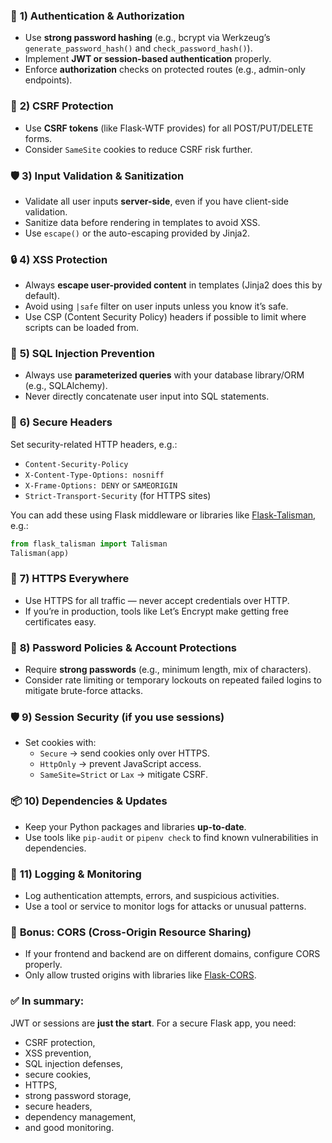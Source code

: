 ### 🔐 **1) Authentication & Authorization**

- Use **strong password hashing** (e.g., bcrypt via Werkzeug’s `generate_password_hash()` and `check_password_hash()`).
- Implement **JWT or session-based authentication** properly.
- Enforce **authorization** checks on protected routes (e.g., admin-only endpoints).

  

### 🚨 **2) CSRF Protection**

- Use **CSRF tokens** (like Flask-WTF provides) for all POST/PUT/DELETE forms.
- Consider `SameSite` cookies to reduce CSRF risk further.

  

### 🛡️ **3) Input Validation & Sanitization**

- Validate all user inputs **server-side**, even if you have client-side validation.
- Sanitize data before rendering in templates to avoid XSS.
- Use `escape()` or the auto-escaping provided by Jinja2.

  

### 🔒 **4) XSS Protection**

- Always **escape user-provided content** in templates (Jinja2 does this by default).
- Avoid using `|safe` filter on user inputs unless you know it’s safe.
- Use CSP (Content Security Policy) headers if possible to limit where scripts can be loaded from.

  

### 🚫 **5) SQL Injection Prevention**

- Always use **parameterized queries** with your database library/ORM (e.g., SQLAlchemy).
- Never directly concatenate user input into SQL statements.

  

### 📄 **6) Secure Headers**

Set security-related HTTP headers, e.g.:

- `Content-Security-Policy`
- `X-Content-Type-Options: nosniff`
- `X-Frame-Options: DENY` or `SAMEORIGIN`
- `Strict-Transport-Security` (for HTTPS sites)

You can add these using Flask middleware or libraries like [Flask-Talisman](https://github.com/GoogleCloudPlatform/flask-talisman), e.g.:

```Python
from flask_talisman import Talisman
Talisman(app)
```

  

### 🔐 **7) HTTPS Everywhere**

- Use HTTPS for all traffic — never accept credentials over HTTP.
- If you’re in production, tools like Let’s Encrypt make getting free certificates easy.

  

### 🔑 **8) Password Policies & Account Protections**

- Require **strong passwords** (e.g., minimum length, mix of characters).
- Consider rate limiting or temporary lockouts on repeated failed logins to mitigate brute-force attacks.

  

### 🛡️ **9) Session Security (if you use sessions)**

- Set cookies with:
    - `Secure` → send cookies only over HTTPS.
    - `HttpOnly` → prevent JavaScript access.
    - `SameSite=Strict` or `Lax` → mitigate CSRF.

  

### 📦 **10) Dependencies & Updates**

- Keep your Python packages and libraries **up-to-date**.
- Use tools like `pip-audit` or `pipenv check` to find known vulnerabilities in dependencies.

  

### 🔎 **11) Logging & Monitoring**

- Log authentication attempts, errors, and suspicious activities.
- Use a tool or service to monitor logs for attacks or unusual patterns.

  

### 🎨 **Bonus: CORS (Cross-Origin Resource Sharing)**

- If your frontend and backend are on different domains, configure CORS properly.
- Only allow trusted origins with libraries like [Flask-CORS](https://flask-cors.readthedocs.io/).

  

### ✅ **In summary:**

JWT or sessions are **just the start**. For a secure Flask app, you need:

- CSRF protection,
- XSS prevention,
- SQL injection defenses,
- secure cookies,
- HTTPS,
- strong password storage,
- secure headers,
- dependency management,
- and good monitoring.
